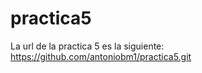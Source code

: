# practica5
La url de la practica 5 es la siguiente:
      https://github.com/antoniobm1/practica5.git
